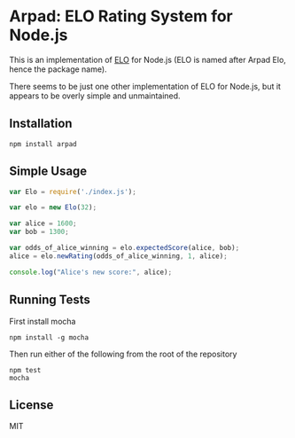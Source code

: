 # Arpad: ELO Rating System for Node.js

This is an implementation of [ELO](http://en.wikipedia.org/wiki/Elo_rating_system) for Node.js (ELO is named after Arpad Elo, hence the package name).

There seems to be just one other implementation of ELO for Node.js, but it appears to be overly simple and unmaintained.

## Installation

```
npm install arpad
```

## Simple Usage

```js
var Elo = require('./index.js');

var elo = new Elo(32);

var alice = 1600;
var bob = 1300;

var odds_of_alice_winning = elo.expectedScore(alice, bob);
alice = elo.newRating(odds_of_alice_winning, 1, alice);

console.log("Alice's new score:", alice);
```

## Running Tests

First install mocha

```
npm install -g mocha
```

Then run either of the following from the root of the repository

```
npm test
mocha
```

## License

MIT
